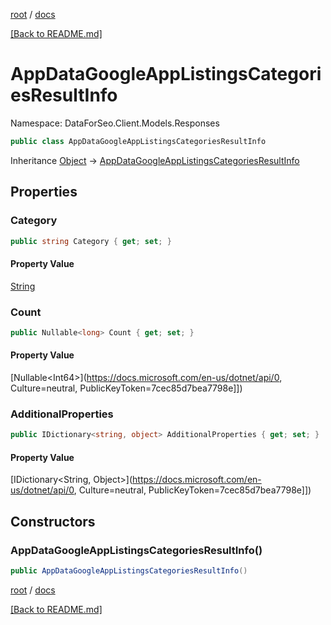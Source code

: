 [root](./../ "root") / [docs](./ "docs")

[[Back to README.md]](./../README.md "[Back to README.md]")

# AppDataGoogleAppListingsCategoriesResultInfo

Namespace: DataForSeo.Client.Models.Responses

```csharp
public class AppDataGoogleAppListingsCategoriesResultInfo
```

Inheritance [Object](https://docs.microsoft.com/en-us/dotnet/api/Object) → [AppDataGoogleAppListingsCategoriesResultInfo](./AppDataGoogleAppListingsCategoriesResultInfo.md)

## Properties

### **Category**

```csharp
public string Category { get; set; }
```

#### Property Value

[String](https://docs.microsoft.com/en-us/dotnet/api/String)<br>

### **Count**

```csharp
public Nullable<long> Count { get; set; }
```

#### Property Value

[Nullable&lt;Int64&gt;](https://docs.microsoft.com/en-us/dotnet/api/0, Culture=neutral, PublicKeyToken=7cec85d7bea7798e]])<br>

### **AdditionalProperties**

```csharp
public IDictionary<string, object> AdditionalProperties { get; set; }
```

#### Property Value

[IDictionary&lt;String, Object&gt;](https://docs.microsoft.com/en-us/dotnet/api/0, Culture=neutral, PublicKeyToken=7cec85d7bea7798e]])<br>

## Constructors

### **AppDataGoogleAppListingsCategoriesResultInfo()**

```csharp
public AppDataGoogleAppListingsCategoriesResultInfo()
```

[root](./../ "root") / [docs](./ "docs")

[[Back to README.md]](./../README.md "[Back to README.md]")